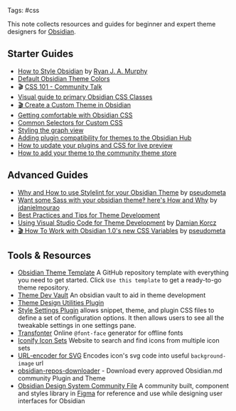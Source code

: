 Tags: #css 

This note collects resources and guides for beginner and expert theme designers for [Obsidian](https://publish.obsidian.md/hub/05+-+Concepts/Obsidian).

## Starter Guides

- [How to Style Obsidian](https://publish.obsidian.md/hub/04+-+Guides%2C+Workflows%2C+%26+Courses/Guides/How+to+Style+Obsidian) by [Ryan J. A. Murphy](https://publish.obsidian.md/hub/01+-+Community/People/ryanjamurphy)
- [Default Obsidian Theme Colors](https://publish.obsidian.md/hub/04+-+Guides%2C+Workflows%2C+%26+Courses/Guides/Default+Obsidian+Theme+Colors)
- 🎬 [CSS 101 - Community Talk](https://publish.obsidian.md/hub/04+-+Guides%2C+Workflows%2C+%26+Courses/Community+Talks/CSS+101+-+Community+Talk)
- [Visual guide to primary Obsidian CSS Classes](https://publish.obsidian.md/hub/00+-+Contribute+to+the+Obsidian+Hub/02+Attachments/css-obsidian-layout.png)
- [🎬 Create a Custom Theme in Obsidian](https://www.youtube.com/watch?v=lyaEnxgow4E)
- [Getting comfortable with Obsidian CSS](https://forum.obsidian.md/t/getting-comfortable-with-obsidian-css/133)
- [Common Selectors for Custom CSS](https://forum.obsidian.md/t/common-selectors-for-custom-css/1984)
- [Styling the graph view](https://publish.obsidian.md/hub/04+-+Guides%2C+Workflows%2C+%26+Courses/Guides/Graph+view+customization)
- [Adding plugin compatibility for themes to the Obsidian Hub](https://publish.obsidian.md/hub/04+-+Guides%2C+Workflows%2C+%26+Courses/Guides/Adding+plugin+compatibility+for+themes+to+the+Obsidian+Hub)
- [How to update your plugins and CSS for live preview](https://publish.obsidian.md/hub/04+-+Guides%2C+Workflows%2C+%26+Courses/Guides/How+to+update+your+plugins+and+CSS+for+live+preview)
- [How to add your theme to the community theme store](https://publish.obsidian.md/hub/04+-+Guides%2C+Workflows%2C+%26+Courses/Guides/How+to+add+your+theme+to+the+community+theme+store)

## Advanced Guides

- [Why and How to use Stylelint for your Obsidian Theme](https://publish.obsidian.md/hub/04+-+Guides%2C+Workflows%2C+%26+Courses/Guides/Why+and+How+to+use+Stylelint+for+your+Obsidian+Theme) by [pseudometa](https://publish.obsidian.md/hub/01+-+Community/People/chrisgrieser)
- [Want some Sass with your obsidian theme‽ here's How and Why](https://publish.obsidian.md/hub/04+-+Guides%2C+Workflows%2C+%26+Courses/Guides/Want+some+Sass+with+your+obsidian+theme%E2%80%BD+here's+How+and+Why) by [jdanielmourao](https://publish.obsidian.md/hub/01+-+Community/People/jdanielmourao)
- [Best Practices and Tips for Theme Development](https://publish.obsidian.md/hub/04+-+Guides%2C+Workflows%2C+%26+Courses/Guides/Best+Practices+and+Tips+for+Theme+Development)
- [Using Visual Studio Code for Theme Development](https://publish.obsidian.md/hub/04+-+Guides%2C+Workflows%2C+%26+Courses/Guides/Using+Visual+Studio+Code+for+Theme+Development) by [Damian Korcz](https://publish.obsidian.md/hub/01+-+Community/People/damiankorcz)
- [🎬 How To Work with Obsidian 1.0's new CSS Variables](https://www.youtube.com/watch?v=yl0pvIRTWWo) by [pseudometa](https://publish.obsidian.md/hub/01+-+Community/People/chrisgrieser)

## Tools & Resources

- [Obsidian Theme Template](https://github.com/obsidian-community/obsidian-theme-template) A GitHub repository template with everything you need to get started. Click `Use this template` to get a ready-to-go theme repository.
- [Theme Dev Vault](https://github.com/obsidian-community/theme-dev-vault) An obsidian vault to aid in theme development
- [Theme Design Utilities Plugin](https://publish.obsidian.md/hub/02+-+Community+Expansions/02.05+All+Community+Expansions/Plugins/obsidian-theme-design-utilities)
- [Style Settings Plugin](https://github.com/mgmeyers/obsidian-style-settings) allows snippet, theme, and plugin CSS files to define a set of configuration options. It then allows users to see all the tweakable settings in one settings pane.
- [Transfonter](https://transfonter.org/) Online `@font-face` generator for offline fonts
- [Iconify Icon Sets](https://icon-sets.iconify.design/) Website to search and find icons from multiple icon sets
- [URL-encoder for SVG](https://yoksel.github.io/url-encoder/) Encodes icon's svg code into useful `background-image` url
- [obsidian-repos-downloader](https://github.com/claremacrae/obsidian-repos-downloader) - Download every approved Obsidian.md community Plugin and Theme
- [Obsidian Design System Community File](https://publish.obsidian.md/hub/04+-+Guides%2C+Workflows%2C+%26+Courses/Guides/Obsidian+Design+System+Community+File) A community built, component and styles library in [Figma](https://publish.obsidian.md/hub/02+-+Community+Expansions/02.05+All+Community+Expansions/Auxiliary+Tools/Figma) for reference and use while designing user interfaces for Obsidian